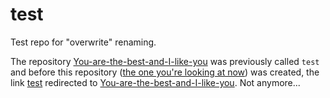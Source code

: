 # test
Test repo for "overwrite" renaming.

The repository [You-are-the-best-and-I-like-you](https://github.com/doekman/You-are-the-best-and-I-like-you) was previously called `test` and before this repository ([the one you're looking at now](https://github.com/doekman/test)) was created, the link [test](https://github.com/doekman/test) redirected to [You-are-the-best-and-I-like-you](https://github.com/doekman/You-are-the-best-and-I-like-you). Not anymore...
